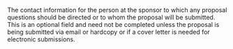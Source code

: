 The contact information for the person at the sponsor to which any proposal questions should be directed or to whom the proposal will be submitted.  This is an optional field and need not be completed unless the proposal is being submitted via email or hardcopy or if a cover letter is needed for electronic submissions.
